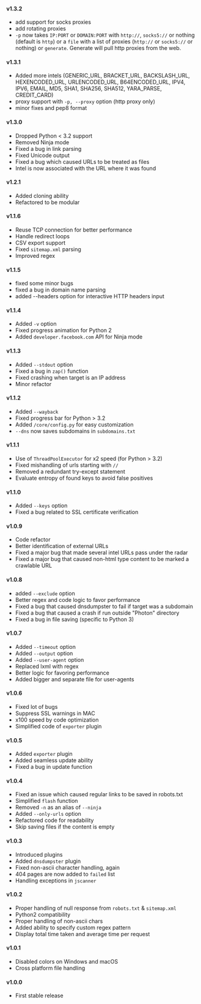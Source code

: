 #### v1.3.2
- add support for socks proxies
- add rotating proxies
- `-p` now takes `IP:PORT` or `DOMAIN:PORT` with `http://`, `socks5://` or nothing (default is `http`) or a `file` with a list of proxies (`http://` or `socks5://` or nothing) or `generate`. Generate will pull http proxies from the web. 

#### v1.3.1
- Added more intels (GENERIC_URL, BRACKET_URL, BACKSLASH_URL, HEXENCODED_URL, URLENCODED_URL, B64ENCODED_URL, IPV4, IPV6, EMAIL, MD5, SHA1, SHA256, SHA512, YARA_PARSE, CREDIT_CARD)
- proxy support with `-p, --proxy` option (http proxy only)
- minor fixes and pep8 format

#### v1.3.0
- Dropped Python < 3.2 support
- Removed Ninja mode
- Fixed a bug in link parsing
- Fixed Unicode output
- Fixed a bug which caused URLs to be treated as files
- Intel is now associated with the URL where it was found

#### v1.2.1
- Added cloning ability
- Refactored to be modular

#### v1.1.6
- Reuse TCP connection for better performance
- Handle redirect loops
- CSV export support
- Fixed `sitemap.xml` parsing
- Improved regex 

#### v1.1.5
- fixed some minor bugs
- fixed a bug in domain name parsing
- added --headers option for interactive HTTP headers input

#### v1.1.4
- Added `-v` option
- Fixed progress animation for Python 2
- Added `developer.facebook.com` API for Ninja mode

#### v1.1.3
- Added `--stdout` option
- Fixed a bug in `zap()` function
- Fixed crashing when target is an IP address
- Minor refactor

#### v1.1.2
- Added `--wayback`
- Fixed progress bar for Python > 3.2 
- Added `/core/config.py` for easy customization
- `--dns` now saves subdomains in `subdomains.txt`

#### v1.1.1
- Use of `ThreadPoolExecutor` for x2 speed (for Python > 3.2)
- Fixed mishandling of urls starting with `//`
- Removed a redundant try-except statement
- Evaluate entropy of found keys to avoid false positives

#### v1.1.0
- Added `--keys` option
- Fixed a bug related to SSL certificate verification

#### v1.0.9
- Code refactor
- Better identification of external URLs
- Fixed a major bug that made several intel URLs pass under the radar
- Fixed a major bug that caused non-html type content to be marked a crawlable URL

#### v1.0.8
- added `--exclude` option
- Better regex and code logic to favor performance
- Fixed a bug that caused dnsdumpster to fail if target was a subdomain
- Fixed a bug that caused a crash if run outside "Photon" directory
- Fixed a bug in file saving (specific to Python 3)

#### v1.0.7
- Added `--timeout` option
- Added `--output` option
- Added `--user-agent` option
- Replaced lxml with regex
- Better logic for favoring performance
- Added bigger and separate file for user-agents

#### v1.0.6
- Fixed lot of bugs
- Suppress SSL warnings in MAC
- x100 speed by code optimization
- Simplified code of `exporter` plugin

#### v1.0.5
- Added `exporter` plugin
- Added seamless update ability
- Fixed a bug in update function

#### v1.0.4
- Fixed an issue which caused regular links to be saved in robots.txt
- Simplified `flash` function
- Removed `-n` as an alias of `--ninja`
- Added `--only-urls` option
- Refactored code for readability
- Skip saving files if the content is empty

#### v1.0.3
- Introduced plugins
- Added `dnsdumpster` plugin
- Fixed non-ascii character handling, again
- 404 pages are now added to `failed` list
- Handling exceptions in `jscanner`

#### v1.0.2
- Proper handling of null response from `robots.txt` & `sitemap.xml`
- Python2 compatibility
- Proper handling of non-ascii chars
- Added ability to specify custom regex pattern
- Display total time taken and average time per request

#### v1.0.1
- Disabled colors on Windows and macOS
- Cross platform file handling

#### v1.0.0
- First stable release
